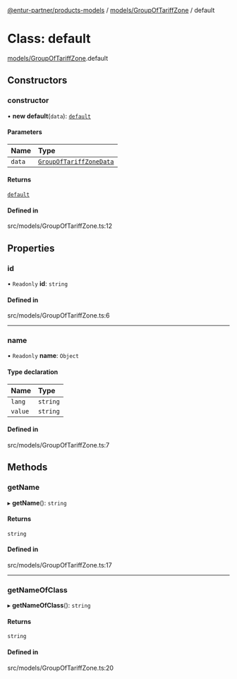 [@entur-partner/products-models](../README.md) / [models/GroupOfTariffZone](../modules/models_GroupOfTariffZone.md) / default

# Class: default

[models/GroupOfTariffZone](../modules/models_GroupOfTariffZone.md).default

## Constructors

### constructor

• **new default**(`data`): [`default`](models_GroupOfTariffZone.default.md)

#### Parameters

| Name | Type |
| :------ | :------ |
| `data` | [`GroupOfTariffZoneData`](../interfaces/types_interfaces.GroupOfTariffZoneData.md) |

#### Returns

[`default`](models_GroupOfTariffZone.default.md)

#### Defined in

src/models/GroupOfTariffZone.ts:12

## Properties

### id

• `Readonly` **id**: `string`

#### Defined in

src/models/GroupOfTariffZone.ts:6

___

### name

• `Readonly` **name**: `Object`

#### Type declaration

| Name | Type |
| :------ | :------ |
| `lang` | `string` |
| `value` | `string` |

#### Defined in

src/models/GroupOfTariffZone.ts:7

## Methods

### getName

▸ **getName**(): `string`

#### Returns

`string`

#### Defined in

src/models/GroupOfTariffZone.ts:17

___

### getNameOfClass

▸ **getNameOfClass**(): `string`

#### Returns

`string`

#### Defined in

src/models/GroupOfTariffZone.ts:20
